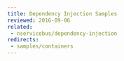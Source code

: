 ```yaml
---
title: Dependency Injection Samples
reviewed: 2016-09-06
related:
 - nservicebus/dependency-injection
redirects:
 - samples/containers
---
```


